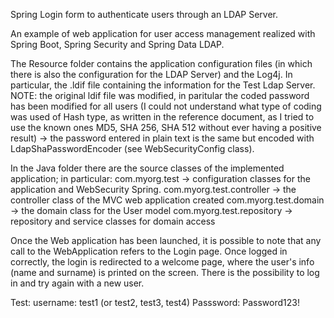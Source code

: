 Spring Login form to authenticate users through an LDAP Server.

An example of web application for user access management realized with Spring Boot, Spring Security and Spring Data LDAP.

The Resource folder contains the application configuration files (in which there is also the configuration for the LDAP Server) and the Log4j. In particular, the .ldif file containing the information for the Test Ldap Server. 
NOTE: the original ldif file was modified, in paritular the coded password has been modified for all users (I could not understand what type of coding was used of Hash type, as written in the reference document, as I tried to use the known ones MD5, SHA 256, SHA 512 without ever having a positive result) -> the password entered in plain text is the same but encoded with LdapShaPasswordEncoder (see WebSecurityConfig class).

In the Java folder there are the source classes of the implemented application; in particular: com.myorg.test -> configuration classes for the application and WebSecurity Spring. com.myorg.test.controller -> the controller class of the MVC web application created com.myorg.test.domain -> the domain class for the User model com.myorg.test.repository -> repository and service classes for domain access

Once the Web application has been launched, it is possible to note that any call to the WebApplication refers to the Login page. Once logged in correctly, the login is redirected to a welcome page, where the user's info (name and surname) is printed on the screen. There is the possibility to log in and try again with a new user.

Test: username: test1 (or test2, test3, test4) Passsword: Password123!